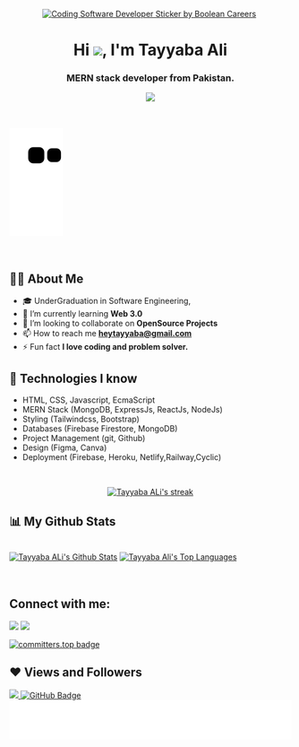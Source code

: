 
<p align="center">
<a href ="https://github.com/aliaftabsheikh"><img src="https://media2.giphy.com/media/cUAGuLiEcTBwRfkAQq/giphy.gif?cid=ecf05e474bjrlcjt6yc7w0t20djokbtl9i4e9iqkie9anv8i&amp;rid=giphy.gif&amp;ct=s" alt="Coding Software Developer Sticker by Boolean Careers" style="width: 350px; height: 250px; left: 0px; top: 0px;"></a>&nbsp
</p>


 <h1 align="center">Hi <img src="https://raw.githubusercontent.com/MartinHeinz/MartinHeinz/master/wave.gif" height="30px">, I'm Tayyaba Ali</h1>
 <h3 align="center">MERN stack developer from Pakistan.</h3>
 <p align="center">
<a href="https://github.com/tayyaba-ali"><img src="https://readme-typing-svg.herokuapp.com/?lines=MERN%20Stack%20Developer;Web-Developer%20;and;Self-taught-Programmer;Node%20Js%20Developer;Always%20learning%20new%20things&font=Fira%20Code&center=true&width=440&height=45&color=0844a3&vCenter=true&size=22"></a>
</p>
 
 <br/>
 
   ![Snake animation](https://github.com/rafaballerini/rafaballerini/blob/output/github-contribution-grid-snake.svg)


<br/>

 ## 🙋‍♂️ About Me

- 🎓 UnderGraduation in Software Engineering,
- 🌱 I’m currently learning **Web 3.0**
- 👯 I’m looking to collaborate on **OpenSource Projects**
- 📫 How to reach me **heytayyaba@gmail.com**
- ⚡ Fun fact **I love coding and problem solver.**
 
 
 
 ## 🚀 Technologies I know

- HTML, CSS, Javascript, EcmaScript
- MERN Stack (MongoDB, ExpressJs, ReactJs, NodeJs)
- Styling (Tailwindcss, Bootstrap)
- Databases (Firebase Firestore, MongoDB)
- Project Management (git, Github)
- Design (Figma, Canva)
- Deployment (Firebase, Heroku, Netlify,Railway,Cyclic)
<br/>
 
 <p align="center">
    <a href="https://github.com/tayyaba-ali">
        <img title="🔥 Get streak stats for your profile at git.io/streak-stats" alt="Tayyaba ALi's streak" src="https://github-readme-streak-stats.herokuapp.com/?user=tayyaba-ali&theme=black-ice&hide_border=true&stroke=0000&background=060A0CD0"/>
    </a>
</p>
 
 
 ## 📊 My Github Stats

  <br/>
    <a href="https://github.com/tayyaba-ali"><img alt="Tayyaba ALi's Github Stats" src="https://github-readme-stats.vercel.app/api?username=tayyaba-ali&show_icons=true&count_private=true&theme=react&hide_border=true&bg_color=0D1117" /></a>
  <a href="https://github.com/tayyaba-ali"><img alt="Tayyaba Ali's Top Languages" src="https://github-readme-stats.vercel.app/api/top-langs/?username=tayyaba-ali&langs_count=8&count_private=true&layout=compact&theme=react&hide_border=true&bg_color=0D1117" /></a>
  <br/>
  
  <br/>
<br/>



## Connect with me:
<p align="left">

<a href = "https://linkedin.com/in/tayyaba-ali"><img src="https://img.icons8.com/fluent/48/000000/linkedin.png"/></a>
<a href = "https://www.facebook.com/tayyaba.ali.5477/"><img src="https://img.icons8.com/color/48/000000/facebook.png"/></a>

</p>

[![committers.top badge](https://user-badge.committers.top/pakistan/tayyaba-ali.svg)](https://user-badge.committers.top/pakistan/tayyaba-ali)


## ❤ Views and Followers
<a href="https://github.com/Meghna-DAS/github-profile-views-counter">
    <img src="https://komarev.com/ghpvc/?username=tayyaba-ali">
</a>
<a href="https://github.com/tayyaba-ali?tab=followers"><img src="https://img.shields.io/github/followers/tayyaba-ali?label=Followers&style=social" alt="GitHub Badge"></a>


 <br/>

 <img align='center'  height="70" alt="Thanks" width="100%" src="https://raw.githubusercontent.com/aliaftabsheikh/aliaftabsheikh/c3862be6d86d0d9b863c38a1c4e24f76e79484b0/Thanks.svg"/>  
